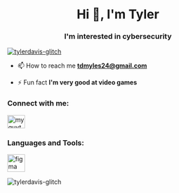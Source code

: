 <h1 align="center">Hi 👋, I'm Tyler</h1>
<h3 align="center">I'm interested in cybersecurity</h3>

<p align="left"> <a href="https://github.com/ryo-ma/github-profile-trophy"><img src="https://github-profile-trophy.vercel.app/?username=tylerdavis-glitch" alt="tylerdavis-glitch" /></a> </p>

- 📫 How to reach me **tdmyles24@gmail.com**

- ⚡ Fun fact **I'm very good at video games**

<h3 align="left">Connect with me:</h3>
<p align="left">
<a href="https://instagram.com/myguyty1" target="blank"><img align="center" src="https://raw.githubusercontent.com/rahuldkjain/github-profile-readme-generator/master/src/images/icons/Social/instagram.svg" alt="myguyty1" height="30" width="40" /></a>
</p>

<h3 align="left">Languages and Tools:</h3>
<p align="left"> <a href="https://www.figma.com/" target="_blank" rel="noreferrer"> <img src="https://www.vectorlogo.zone/logos/figma/figma-icon.svg" alt="figma" width="40" height="40"/> </a> </p>

<p><img align="center" src="https://github-readme-stats.vercel.app/api/top-langs?username=tylerdavis-glitch&show_icons=true&locale=en&layout=compact" alt="tylerdavis-glitch" /></p>

